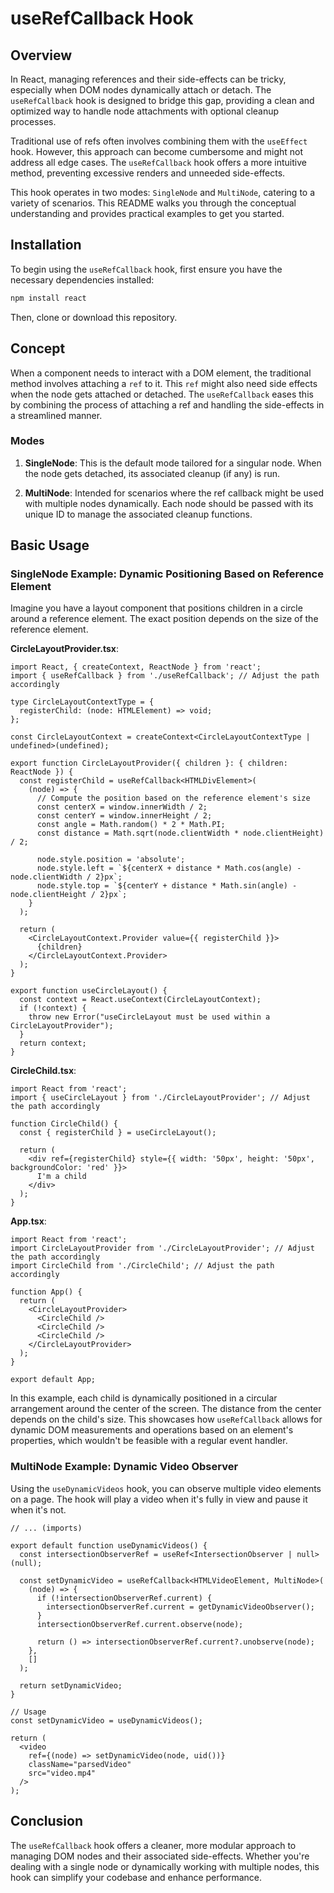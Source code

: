 # useRefCallback Hook

## Overview

In React, managing references and their side-effects can be tricky, especially when DOM nodes dynamically attach or detach. The `useRefCallback` hook is designed to bridge this gap, providing a clean and optimized way to handle node attachments with optional cleanup processes.

Traditional use of refs often involves combining them with the `useEffect` hook. However, this approach can become cumbersome and might not address all edge cases. The `useRefCallback` hook offers a more intuitive method, preventing excessive renders and unneeded side-effects.

This hook operates in two modes: `SingleNode` and `MultiNode`, catering to a variety of scenarios. This README walks you through the conceptual understanding and provides practical examples to get you started.

## Installation

To begin using the `useRefCallback` hook, first ensure you have the necessary dependencies installed:

```bash
npm install react
```

Then, clone or download this repository.

## Concept

When a component needs to interact with a DOM element, the traditional method involves attaching a `ref` to it. This `ref` might also need side effects when the node gets attached or detached. The `useRefCallback` eases this by combining the process of attaching a ref and handling the side-effects in a streamlined manner.

### Modes

1. **SingleNode**: This is the default mode tailored for a singular node. When the node gets detached, its associated cleanup (if any) is run.

2. **MultiNode**: Intended for scenarios where the ref callback might be used with multiple nodes dynamically. Each node should be passed with its unique ID to manage the associated cleanup functions.

## Basic Usage

### SingleNode Example: Dynamic Positioning Based on Reference Element

Imagine you have a layout component that positions children in a circle around a reference element. The exact position depends on the size of the reference element.

**CircleLayoutProvider.tsx**:

```tsx
import React, { createContext, ReactNode } from 'react';
import { useRefCallback } from './useRefCallback'; // Adjust the path accordingly

type CircleLayoutContextType = {
  registerChild: (node: HTMLElement) => void;
};

const CircleLayoutContext = createContext<CircleLayoutContextType | undefined>(undefined);

export function CircleLayoutProvider({ children }: { children: ReactNode }) {
  const registerChild = useRefCallback<HTMLDivElement>(
    (node) => {
      // Compute the position based on the reference element's size
      const centerX = window.innerWidth / 2;
      const centerY = window.innerHeight / 2;
      const angle = Math.random() * 2 * Math.PI;
      const distance = Math.sqrt(node.clientWidth * node.clientHeight) / 2;
      
      node.style.position = 'absolute';
      node.style.left = `${centerX + distance * Math.cos(angle) - node.clientWidth / 2}px`;
      node.style.top = `${centerY + distance * Math.sin(angle) - node.clientHeight / 2}px`;
    }
  );

  return (
    <CircleLayoutContext.Provider value={{ registerChild }}>
      {children}
    </CircleLayoutContext.Provider>
  );
}

export function useCircleLayout() {
  const context = React.useContext(CircleLayoutContext);
  if (!context) {
    throw new Error("useCircleLayout must be used within a CircleLayoutProvider");
  }
  return context;
}
```

**CircleChild.tsx**:

```tsx
import React from 'react';
import { useCircleLayout } from './CircleLayoutProvider'; // Adjust the path accordingly

function CircleChild() {
  const { registerChild } = useCircleLayout();

  return (
    <div ref={registerChild} style={{ width: '50px', height: '50px', backgroundColor: 'red' }}>
      I'm a child
    </div>
  );
}
```

**App.tsx**:

```tsx
import React from 'react';
import CircleLayoutProvider from './CircleLayoutProvider'; // Adjust the path accordingly
import CircleChild from './CircleChild'; // Adjust the path accordingly

function App() {
  return (
    <CircleLayoutProvider>
      <CircleChild />
      <CircleChild />
      <CircleChild />
    </CircleLayoutProvider>
  );
}

export default App;
```

In this example, each child is dynamically positioned in a circular arrangement around the center of the screen. The distance from the center depends on the child's size. This showcases how `useRefCallback` allows for dynamic DOM measurements and operations based on an element's properties, which wouldn't be feasible with a regular event handler.

### MultiNode Example: Dynamic Video Observer

Using the `useDynamicVideos` hook, you can observe multiple video elements on a page. The hook will play a video when it's fully in view and pause it when it's not.

```tsx
// ... (imports)

export default function useDynamicVideos() {
  const intersectionObserverRef = useRef<IntersectionObserver | null>(null);

  const setDynamicVideo = useRefCallback<HTMLVideoElement, MultiNode>(
    (node) => {
      if (!intersectionObserverRef.current) {
        intersectionObserverRef.current = getDynamicVideoObserver();
      }
      intersectionObserverRef.current.observe(node);

      return () => intersectionObserverRef.current?.unobserve(node);
    },
    []
  );

  return setDynamicVideo;
}

// Usage
const setDynamicVideo = useDynamicVideos();

return (
  <video
    ref={(node) => setDynamicVideo(node, uid())}
    className="parsedVideo"
    src="video.mp4"
  />
);
```

## Conclusion

The `useRefCallback` hook offers a cleaner, more modular approach to managing DOM nodes and their associated side-effects. Whether you're dealing with a single node or dynamically working with multiple nodes, this hook can simplify your codebase and enhance performance.
